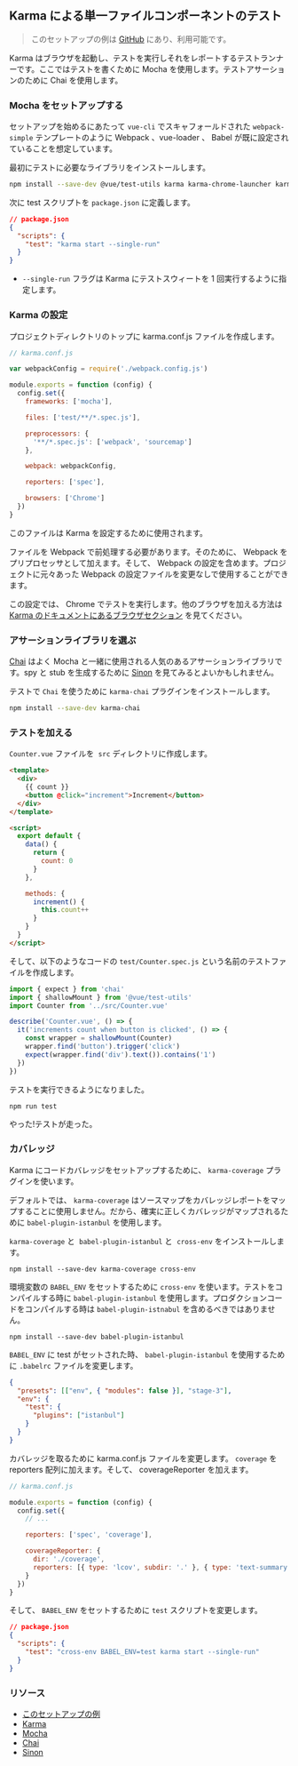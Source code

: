 ## Karma による単一ファイルコンポーネントのテスト

> このセットアップの例は [GitHub](https://github.com/eddyerburgh/vue-test-utils-karma-example) にあり、利用可能です。

Karma はブラウザを起動し、テストを実行しそれをレポートするテストランナーです。ここではテストを書くために Mocha を使用します。テストアサーションのために Chai を使用します。

### Mocha をセットアップする

セットアップを始めるにあたって `vue-cli` でスキャフォールドされた `webpack-simple` テンプレートのように Webpack 、vue-loader 、 Babel が既に設定されていることを想定しています。

最初にテストに必要なライブラリをインストールします。

```bash
npm install --save-dev @vue/test-utils karma karma-chrome-launcher karma-mocha karma-sourcemap-loader karma-spec-reporter karma-webpack mocha
```

次に test スクリプトを `package.json` に定義します。

```json
// package.json
{
  "scripts": {
    "test": "karma start --single-run"
  }
}
```

- `--single-run` フラグは Karma にテストスウィートを 1 回実行するように指定します。

### Karma の設定

プロジェクトディレクトリのトップに karma.conf.js ファイルを作成します。

```js
// karma.conf.js

var webpackConfig = require('./webpack.config.js')

module.exports = function (config) {
  config.set({
    frameworks: ['mocha'],

    files: ['test/**/*.spec.js'],

    preprocessors: {
      '**/*.spec.js': ['webpack', 'sourcemap']
    },

    webpack: webpackConfig,

    reporters: ['spec'],

    browsers: ['Chrome']
  })
}
```

このファイルは Karma を設定するために使用されます。

ファイルを Webpack で前処理する必要があります。そのために、 Webpack をプリプロセッサとして加えます。そして、 Webpack の設定を含めます。プロジェクトに元々あった Webpack の設定ファイルを変更なしで使用することができます。

この設定では、 Chrome でテストを実行します。他のブラウザを加える方法は [Karma のドキュメントにあるブラウザセクション](http://karma-runner.github.io/3.0/config/browsers.html) を見てください。

### アサーションライブラリを選ぶ

[Chai](http://chaijs.com/) はよく Mocha と一緒に使用される人気のあるアサーションライブラリです。spy と stub を生成するために [Sinon](http://sinonjs.org/) を見てみるとよいかもしれません。

テストで `Chai` を使うために `karma-chai` プラグインをインストールします。

```bash
npm install --save-dev karma-chai
```

### テストを加える

`Counter.vue` ファイルを  `src` ディレクトリに作成します。

```html
<template>
  <div>
    {{ count }}
    <button @click="increment">Increment</button>
  </div>
</template>

<script>
  export default {
    data() {
      return {
        count: 0
      }
    },

    methods: {
      increment() {
        this.count++
      }
    }
  }
</script>
```

そして、以下のようなコードの `test/Counter.spec.js` という名前のテストファイルを作成します。

```js
import { expect } from 'chai'
import { shallowMount } from '@vue/test-utils'
import Counter from '../src/Counter.vue'

describe('Counter.vue', () => {
  it('increments count when button is clicked', () => {
    const wrapper = shallowMount(Counter)
    wrapper.find('button').trigger('click')
    expect(wrapper.find('div').text()).contains('1')
  })
})
```

テストを実行できるようになりました。

```
npm run test
```

やった!テストが走った。

### カバレッジ

Karma にコードカバレッジをセットアップするために、 `karma-coverage` プラグインを使います。

デフォルトでは、 `karma-coverage` はソースマップをカバレッジレポートをマップすることに使用しません。だから、確実に正しくカバレッジがマップされるために `babel-plugin-istanbul` を使用します。

`karma-coverage` と  `babel-plugin-istanbul` と  `cross-env` をインストールします。

```
npm install --save-dev karma-coverage cross-env
```

環境変数の `BABEL_ENV` をセットするために `cross-env` を使います。テストをコンパイルする時に `babel-plugin-istanbul` を使用します。プロダクションコードをコンパイルする時は `babel-plugin-istnabul` を含めるべきではありません。

```
npm install --save-dev babel-plugin-istanbul
```

`BABEL_ENV` に test がセットされた時、 `babel-plugin-istanbul` を使用するために `.babelrc` ファイルを変更します。

```json
{
  "presets": [["env", { "modules": false }], "stage-3"],
  "env": {
    "test": {
      "plugins": ["istanbul"]
    }
  }
}
```

カバレッジを取るために karma.conf.js ファイルを変更します。 `coverage` を reporters 配列に加えます。そして、 coverageReporter を加えます。

```js
// karma.conf.js

module.exports = function (config) {
  config.set({
    // ...

    reporters: ['spec', 'coverage'],

    coverageReporter: {
      dir: './coverage',
      reporters: [{ type: 'lcov', subdir: '.' }, { type: 'text-summary' }]
    }
  })
}
```

そして、 `BABEL_ENV` をセットするために `test` スクリプトを変更します。

```json
// package.json
{
  "scripts": {
    "test": "cross-env BABEL_ENV=test karma start --single-run"
  }
}
```

### リソース

- [このセットアップの例](https://github.com/eddyerburgh/vue-test-utils-karma-example)
- [Karma](http://karma-runner.github.io/)
- [Mocha](https://mochajs.org/)
- [Chai](http://chaijs.com/)
- [Sinon](http://sinonjs.org/)
